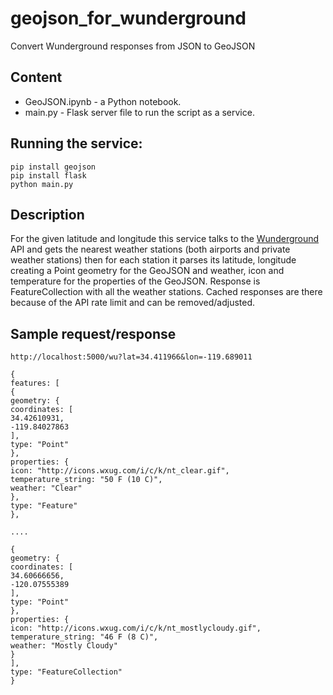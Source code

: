 # geojson_for_wunderground
Convert Wunderground responses from JSON to GeoJSON

## Content
* GeoJSON.ipynb - a Python notebook.
* main.py - Flask server file to run the script as a service.

## Running the service:
```
pip install geojson
pip install flask
python main.py
```
## Description
For the given latitude and longitude this service talks to the [Wunderground](wunderground.com) API and gets the nearest weather stations (both airports and private weather stations) then for each station
it parses its latitude, longitude creating a Point geometry for the GeoJSON and weather, icon and temperature for the properties of the GeoJSON.
Response is  FeatureCollection with all the weather stations. Cached responses are there because of the API rate limit and can be removed/adjusted.

## Sample request/response
```
http://localhost:5000/wu?lat=34.411966&lon=-119.689011
```

```
{
features: [
{
geometry: {
coordinates: [
34.42610931,
-119.84027863
],
type: "Point"
},
properties: {
icon: "http://icons.wxug.com/i/c/k/nt_clear.gif",
temperature_string: "50 F (10 C)",
weather: "Clear"
},
type: "Feature"
},

....

{
geometry: {
coordinates: [
34.60666656,
-120.07555389
],
type: "Point"
},
properties: {
icon: "http://icons.wxug.com/i/c/k/nt_mostlycloudy.gif",
temperature_string: "46 F (8 C)",
weather: "Mostly Cloudy"
}
],
type: "FeatureCollection"
}

```
